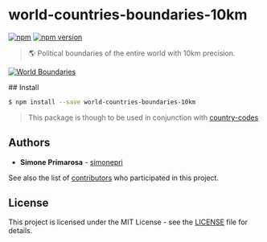 # world-countries-boundaries-10km
[![npm](https://img.shields.io/npm/dm/world-countries-boundaries-10km.svg)](https://www.npmjs.com/package/world-countries-boundaries-10km) [![npm version](https://img.shields.io/npm/v/world-countries-boundaries-10km.svg)](https://www.npmjs.com/package/world-countries-boundaries-10km)
> 🌎 Political boundaries of the entire world with 10km precision.

[![World Boundaries](https://user-images.githubusercontent.com/3505087/30029694-87f7f35a-918a-11e7-9eb1-12ac1ce1d76b.png)](http://geojson.io/#data=data:text/x-url,https://raw.githubusercontent.com/busrapidohq/world-countries-boundaries/master/geojson/10km/world.geo.json)

## Install
```bash
$ npm install --save world-countries-boundaries-10km
```

> This package is though to be used in conjunction with [country-codes](https://github.com/busrapidohq/country-codes)

## Authors
* **Simone Primarosa** - [simonepri](https://github.com/simonepri)

See also the list of [contributors](https://github.com/busrapidohq/world-countries-boundaries/contributors) who participated in this project.

## License
This project is licensed under the MIT License - see the [LICENSE](LICENSE) file for details.
